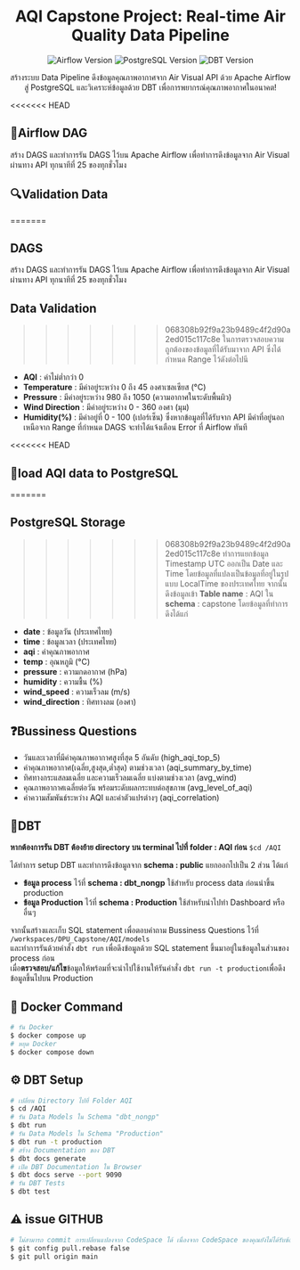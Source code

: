 <h1 align="center"> AQI Capstone Project: Real-time Air Quality Data Pipeline </h1>

<p align="center">
  <img src="https://img.shields.io/badge/Airflow-v2.10.4-blue" alt="Airflow Version">
  <img src="https://img.shields.io/badge/PostgreSQL-v14-green" alt="PostgreSQL Version">
  <img src="https://img.shields.io/badge/DBT-v1.9.3-orange" alt="DBT Version">
</p>
<p align="center">
   สร้างระบบ Data Pipeline ดึงข้อมูลคุณภาพอากาศจาก Air Visual API ด้วย Apache Airflow สู่ PostgreSQL และวิเคราะห์ข้อมูลด้วย DBT เพื่อการพยากรณ์คุณภาพอากาศในอนาคต! 
</p>

<<<<<<< HEAD
## 📡**Airflow DAG**
สร้าง DAGS และทำการรัน DAGS ไว้บน Apache Airflow เพื่อทำการดึงข้อมูลจาก Air Visual ผ่านทาง API ทุกนาทีที่ 25 ของทุกชั่วโมง

## 🔍**Validation Data**
=======
## **DAGS**
สร้าง DAGS และทำการรัน DAGS ไว้บน Apache Airflow เพื่อทำการดึงข้อมูลจาก Air Visual ผ่านทาง API ทุกนาทีที่ 25 ของทุกชั่วโมง

## **Data Validation**
>>>>>>> 068308b92f9a23b9489c4f2d90a2ed015c117c8e
ในการตรวจสอบความถูกต้องของข้อมูลที่ได้รับมาจาก API ซึ่งได้กำหนด Range ไว้ดังต่อไปนี
-  **AQI** : ค่าไม่ต่ำกว่า 0
-  **Temperature** : มีค่าอยู่ระหว่าง 0 ถึง 45 องศาเซลเซียส (°C)
-  **Pressure** : มีค่าอยู่ระหว่าง 980 ถึง 1050 (ความอากาศในระดับพื้นผิว)
-  **Wind Direction** : มีค่าอยู่ระหว่าง 0 - 360 องศา (มุม)
-  **Humidity(%)** : มีค่าอยู่ที่ 0 - 100 (เปอร์เซ็น)
ซึ่งหากข้อมูลที่ได้รับจาก API มีค่าที่อยู่นอกเหนือจาก Range ที่กำหนด DAGS จะทำได้แจ้งเตือน Error ที่ Airflow ทันที

<<<<<<< HEAD
## 📮**load AQI data to PostgreSQL**
=======
## **PostgreSQL Storage**
>>>>>>> 068308b92f9a23b9489c4f2d90a2ed015c117c8e
ทำการแยกข้อมูล Timestamp UTC ออกเป็น Date และ Time โดยข้อมูลที่แปลงเป็นข้อมูลที่อยู่ในรูปแบบ LocalTime ของประเทศไทย จากนั้นดึงข้อมูลเข้า **Table name** : AQI ใน **schema** : capstone โดยข้อมูลที่ทำการดึงได้แก่
-  **date** : ข้อมูลวัน (ประเทศไทย)
-  **time** : ข้อมูลเวลา (ประเทศไทย)
-  **aqi** : ค่าคุณภาพอากาศ
-  **temp** : อุณหภูมิ (°C)
-  **pressure** : ความกดอากาศ (hPa)
-  **humidity** : ความชื้น (%)
-  **wind_speed** : ความเร็วลม (m/s)
-  **wind_direction** : ทิศทางลม (องศา)

## ❓**Bussiness Questions**
- วันและเวลาที่มีค่าคุณภาพอากาศสูงที่สุด 5 อันดับ (high_aqi_top_5)
- ค่าคุณภาพอากาศ(เฉลี่ย,สูงสุด,ต่ำสุด) ตามช่วงเวลา (aqi_summary_by_time)
- ทิศทางกระแสลมเฉลี่ย และความเร็วลมเฉลี่ย แบ่งตามช่วงเวลา (avg_wind)
- คุณภาพอากาศเฉลี่ยต่อวัน พร้อมระดับผลกระทบต่อสุขภาพ (avg_level_of_aqi)
- ค่าความสัมพันธ์ระหว่าง AQI และค่าตัวแปรต่างๆ (aqi_correlation)

## 🔧**DBT**

**หากต้องการรัน DBT ต้องย้าย directory บน terminal ไปที่ folder : AQI ก่อน**
`$cd /AQI`

ได้ทำการ setup DBT และทำการดึงข้อมูลจาก **schema : public** แยกออกไปเป็น 2 ส่วน ได้แก่
-  **ข้อมูล process** ไว้ที่ **schema : dbt_nongp** ใช้สำหรับ process data ก่อนนำขึ้น production
-  **ข้อมูล Production** ไว้ที่ **schema : Production** ใช้สำหรับนำไปทำ Dashboard หรืออื่นๆ

จากนั้นสร้างและเก็บ SQL statement เพื่อตอบคำถาม Bussiness Questions ไว้ที่ `/workspaces/DPU_Capstone/AQI/models`\
และทำการรันด้วยคำสั่ง `dbt run` เพื่อดึงข้อมูลด้วย SQL statement ขึ้นมาอยู่ในข้อมูลในส่วนของ process ก่อน \
เมื่อ**ตรวจสอบ/แก้ไข**ข้อมูลให้พร้อมที่จะนำไปใช้งานให้รันคำสั่ง `dbt run -t production`เพื่อดึงข้อมูลขึ้นไปบน Production


## 🐳 Docker Command
```bash
# รัน Docker
$ docker compose up
# หยุด Docker
$ docker compose down
```
## ⚙️ DBT Setup
```bash
# เปลี่ยน Directory ไปที่ Folder AQI
$ cd /AQI
# รัน Data Models ใน Schema "dbt_nongp"
$ dbt run
# รัน Data Models ใน Schema "Production"
$ dbt run -t production
# สร้าง Documentation ของ DBT
$ dbt docs generate
# เปิด DBT Documentation ใน Browser
$ dbt docs serve --port 9090
# รัน DBT Tests
$ dbt test
```
## ⚠️ issue GITHUB
```bash
# ไม่สามารถ commit การเปลี่ยนแปลงจาก CodeSpace ได้ เนื่องจาก CodeSpace ของคุณยังไม่ได้รับข้อมูลการเปลี่ยนแปลงล่าสุดจาก origin/main
$ git config pull.rebase false
$ git pull origin main
```
